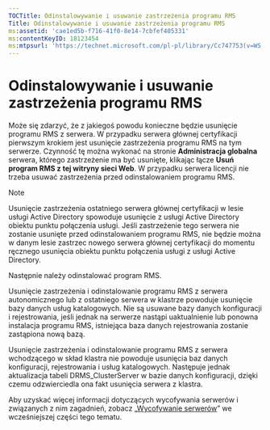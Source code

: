 ```yaml
---
TOCTitle: Odinstalowywanie i usuwanie zastrzeżenia programu RMS
Title: Odinstalowywanie i usuwanie zastrzeżenia programu RMS
ms:assetid: 'cae1ed5b-f716-41f0-8e14-7cbfef405331'
ms:contentKeyID: 18123454
ms:mtpsurl: 'https://technet.microsoft.com/pl-pl/library/Cc747753(v=WS.10)'
---
```


Odinstalowywanie i usuwanie zastrzeżenia programu RMS
=====================================================

Może się zdarzyć, że z jakiegoś powodu konieczne będzie usunięcie programu RMS z serwera. W przypadku serwera głównej certyfikacji pierwszym krokiem jest usunięcie zastrzeżenia programu RMS na tym serwerze. Czynność tę można wykonać na stronie **Administracja globalna** serwera, którego zastrzeżenie ma być usunięte, klikając łącze **Usuń program RMS z tej witryny sieci Web**. W przypadku serwera licencji nie trzeba usuwać zastrzeżenia przed odinstalowaniem programu RMS.

> [!note]  
> Usunięcie zastrzeżenia ostatniego serwera głównej certyfikacji w lesie usługi Active Directory spowoduje usunięcie z usługi Active Directory obiektu punktu połączenia usługi. Jeśli zastrzeżenie tego serwera nie zostanie usunięte przed odinstalowaniem programu RMS, nie będzie można w danym lesie zastrzec nowego serwera głównej certyfikacji do momentu ręcznego usunięcia obiektu punktu połączenia usługi z usługi Active Directory. 

Następnie należy odinstalować program RMS.

Usunięcie zastrzeżenia i odinstalowanie programu RMS z serwera autonomicznego lub z ostatniego serwera w klastrze powoduje usunięcie bazy danych usług katalogowych. Nie są usuwane bazy danych konfiguracji i rejestrowania, jeśli jednak na serwerze nastąpi uaktualnienie lub ponowna instalacja programu RMS, istniejąca baza danych rejestrowania zostanie zastąpiona nową bazą.

Usunięcie zastrzeżenia i odinstalowanie programu RMS z serwera wchodzącego w skład klastra nie powoduje usunięcia baz danych konfiguracji, rejestrowania i usług katalogowych. Następuje jednak aktualizacja tabeli DRMS\_ClusterServer w bazie danych konfiguracji, dzięki czemu odzwierciedla ona fakt usunięcia serwera z klastra.

Aby uzyskać więcej informacji dotyczących wycofywania serwerów i związanych z nim zagadnień, zobacz „[Wycofywanie serwerów](https://technet.microsoft.com/52005e2e-9563-4ba0-906c-3cc76f9c378f)” we wcześniejszej części tego tematu.
